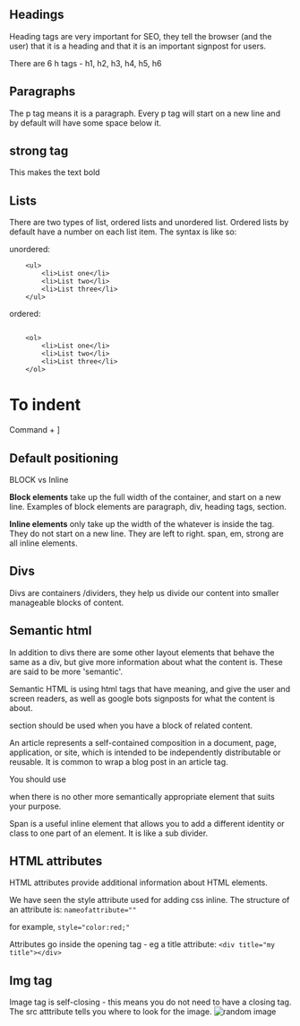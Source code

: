 ## Headings

Heading tags are very important for SEO, they tell the browser (and the user) that it is a heading and that it is an important signpost for users.

There are 6 h tags - h1, h2, h3, h4, h5, h6

## Paragraphs

The p tag means it is a paragraph. Every p tag will start on a new line and by default will have some space below it.

## strong tag
This makes the text bold

## Lists
There are two types of list, ordered lists and unordered list. Ordered lists by default have a number on each list item. The syntax is like so:

unordered:
```
    <ul>
        <li>List one</li>
        <li>List two</li>
        <li>List three</li>
    </ul>

```
ordered:
```

    <ol>
        <li>List one</li>
        <li>List two</li>
        <li>List three</li>
    </ol>
```


# To indent
Command + ]


## Default positioning
BLOCK vs Inline

**Block elements** take up the full width of the container, and start on a new line. Examples of block elements are paragraph, div, heading tags, section.

**Inline elements** only take up the width of the whatever is inside the tag. They do not start on a new line. They are left to right.
span, em, strong are all inline elements.

## Divs
Divs are containers /dividers, they help us divide our content into smaller manageable blocks of content.

## Semantic html
In addition to divs there are some other layout elements that behave the same as a div, but give more information about what the content is. These are said to be more 'semantic'.

Semantic HTML is using html tags that have meaning, and give the user and screen readers, as well as google bots signposts for what the content is about.

<section></section>
<article></article>
<nav></nav>

section should be used when you have a block of related content.

An article represents a self-contained composition in a document, page, application, or site, which is intended to be independently distributable or reusable. It is common to wrap a blog post in an article tag.

You should use <div> when there is no other more semantically appropriate element that suits your purpose. 

Span is a useful inline element that allows you to add a different identity or class to one part of an element. It is like a sub divider.

## HTML attributes
HTML attributes provide additional information about HTML elements.

We have seen the style attribute used for adding css inline. The structure of an attribute is:
` nameofattribute="" `

for example, `style="color:red;"` 

Attributes go inside the opening tag - eg a title attribute: 
`<div title="my title"></div>`

## Img tag

Image tag is self-closing - this means you do not need to have a closing tag. The src atttribute tells you where to look for the image.
<img src="https://picsum.photos/200/100" alt="random image" >